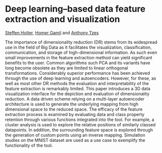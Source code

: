 # Deep learning–based data feature extraction and visualization

[Steffen Holter](https://github.com/5teffen/), [Homer Gamil](https://github.com/HomerG/) and [Anthony Tzes](https://github.com/tzes-anthony/)

The importance of dimensionality reduction (DR) stems from its widespread use in the field of Big Data as it facilitates the visualization, classification, communication, and storage of high-dimensional information. As such even small improvements in the feature extraction method can yield significant benefits to the user. Common algorithms such PCA and its variants have long become obsolete as they are limited to linear orthogonal transformations. Considerably superior performance has been achieved through the use of deep learning and autoencoders. However, for these, as well as most other DR methods the evaluation and interpretability of the feature extraction is remarkably limited. This paper introduces a 3D data visualization interface for the depiction and evaluation of dimensionality reduction. A data driven scheme relying on a multi-layer autoencoder architecture is used to generate the underlying mapping from high dimensional space to the reduced space. The efficacy of the feature extraction process is examined by evaluating data and class property retention through various functions integrated into the tool. For example, a cluster analysis is used to explore the relative positions of similarly classed datapoints. In addition, the surrounding feature space is explored through the generation of custom points using an inverse mapping. Simulation studies on the MNIST dataset are used as a use case to exemplify the functionality of the tool. 
